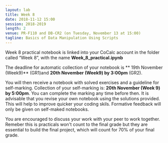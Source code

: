 ```yaml
---
layout: lab
title: Week 8
date: 2018-11-12 15:00
session: 2018-2019
length: 2
venue: PR-F110 and DB-CR2 (on Tuesday, November 13 at 15:00)
tagline: Basics of Data Manipulation Using Scripts
---
```


Week 8 practical notebook is linked into your CoCalc account in the folder called “Week 8”, with the name **Week_8_practical.ipynb**

The deadline for automatic collection of your notebook is ** 19th November (Week9)** (GR1)and **20th November (Week9) by 3:00pm** (GR2).

You will then receive a notebook with solved exercises and a guideline for self-marking. Collection of your self-marking is: **20th November (Week 9) by 5:00pm**. You can complete the marking any time before then. It is advisable that you revise your own notebook using the solutions provided. This will help to improve quicker your coding skils. Formative feedback will only be given on self-maked notebooks.  

You are encouraged to discuss your work with your peer to work together. Remeber this is practicals won't count to the final grade but they are essential to build the final project, which will count for 70% of your final grade. 


